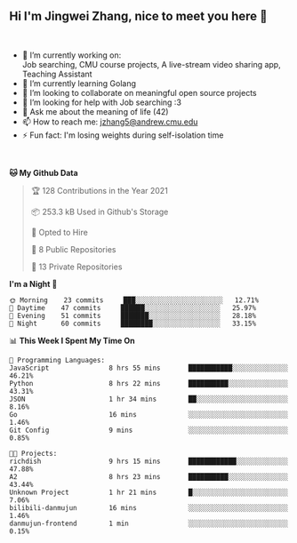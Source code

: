 Hi I'm Jingwei Zhang, nice to meet you here 👋
---
<br>


- 🔭 I’m currently working on: <br>
    Job searching, CMU course projects, A live-stream video sharing app, Teaching Assistant
- 🌱 I’m currently learning Golang
- 👯 I’m looking to collaborate on meaningful open source projects
- 🤔 I’m looking for help with Job searching :3
- 💬 Ask me about the meaning of life (42)
- 📫 How to reach me: jzhang5@andrew.cmu.edu
- ⚡ Fun fact: I'm losing weights during self-isolation time
<br>


<!--START_SECTION:waka-->
**🐱 My Github Data** 

> 🏆 128 Contributions in the Year 2021
 > 
> 📦 253.3 kB Used in Github's Storage 
 > 
> 💼 Opted to Hire
 > 
> 📜 8 Public Repositories 
 > 
> 🔑 13 Private Repositories  
 > 
**I'm a Night 🦉** 

```text
🌞 Morning    23 commits     ███░░░░░░░░░░░░░░░░░░░░░░   12.71% 
🌆 Daytime    47 commits     ██████░░░░░░░░░░░░░░░░░░░   25.97% 
🌃 Evening    51 commits     ███████░░░░░░░░░░░░░░░░░░   28.18% 
🌙 Night      60 commits     ████████░░░░░░░░░░░░░░░░░   33.15%

```


📊 **This Week I Spent My Time On** 

```text
💬 Programming Languages: 
JavaScript               8 hrs 55 mins       ███████████░░░░░░░░░░░░░░   46.21% 
Python                   8 hrs 22 mins       ██████████░░░░░░░░░░░░░░░   43.31% 
JSON                     1 hr 34 mins        ██░░░░░░░░░░░░░░░░░░░░░░░   8.16% 
Go                       16 mins             ░░░░░░░░░░░░░░░░░░░░░░░░░   1.46% 
Git Config               9 mins              ░░░░░░░░░░░░░░░░░░░░░░░░░   0.85%

🐱‍💻 Projects: 
richdish                 9 hrs 15 mins       ████████████░░░░░░░░░░░░░   47.88% 
A2                       8 hrs 23 mins       ██████████░░░░░░░░░░░░░░░   43.44% 
Unknown Project          1 hr 21 mins        █░░░░░░░░░░░░░░░░░░░░░░░░   7.06% 
bilibili-danmujun        16 mins             ░░░░░░░░░░░░░░░░░░░░░░░░░   1.46% 
danmujun-frontend        1 min               ░░░░░░░░░░░░░░░░░░░░░░░░░   0.15%

```


<!--END_SECTION:waka-->

